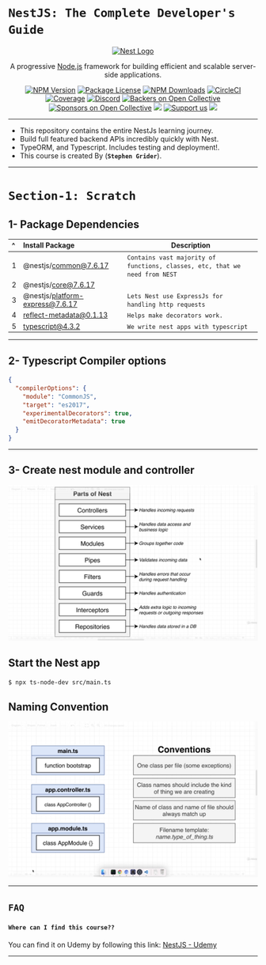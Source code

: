 # `NestJS: The Complete Developer's Guide`

<p align="center">
  <a href="http://nestjs.com/" target="blank"><img src="https://nestjs.com/img/logo_text.svg" width="320" alt="Nest Logo" /></a>
</p>

[circleci-image]: https://img.shields.io/circleci/build/github/nestjs/nest/master?token=abc123def456
[circleci-url]: https://circleci.com/gh/nestjs/nest

  <p align="center">A progressive <a href="http://nodejs.org" target="_blank">Node.js</a> framework for building efficient and scalable server-side applications.</p>
    <p align="center">
<a href="https://www.npmjs.com/~nestjscore" target="_blank"><img src="https://img.shields.io/npm/v/@nestjs/core.svg" alt="NPM Version" /></a>
<a href="https://www.npmjs.com/~nestjscore" target="_blank"><img src="https://img.shields.io/npm/l/@nestjs/core.svg" alt="Package License" /></a>
<a href="https://www.npmjs.com/~nestjscore" target="_blank"><img src="https://img.shields.io/npm/dm/@nestjs/common.svg" alt="NPM Downloads" /></a>
<a href="https://circleci.com/gh/nestjs/nest" target="_blank"><img src="https://img.shields.io/circleci/build/github/nestjs/nest/master" alt="CircleCI" /></a>
<a href="https://coveralls.io/github/nestjs/nest?branch=master" target="_blank"><img src="https://coveralls.io/repos/github/nestjs/nest/badge.svg?branch=master#9" alt="Coverage" /></a>
<a href="https://discord.gg/G7Qnnhy" target="_blank"><img src="https://img.shields.io/badge/discord-online-brightgreen.svg" alt="Discord"/></a>
<a href="https://opencollective.com/nest#backer" target="_blank"><img src="https://opencollective.com/nest/backers/badge.svg" alt="Backers on Open Collective" /></a>
<a href="https://opencollective.com/nest#sponsor" target="_blank"><img src="https://opencollective.com/nest/sponsors/badge.svg" alt="Sponsors on Open Collective" /></a>
  <a href="https://paypal.me/kamilmysliwiec" target="_blank"><img src="https://img.shields.io/badge/Donate-PayPal-ff3f59.svg"/></a>
    <a href="https://opencollective.com/nest#sponsor"  target="_blank"><img src="https://img.shields.io/badge/Support%20us-Open%20Collective-41B883.svg" alt="Support us"></a>
  <a href="https://twitter.com/nestframework" target="_blank"><img src="https://img.shields.io/twitter/follow/nestframework.svg?style=social&label=Follow"></a>
</p>

---

- This repository contains the entire NestJs learning journey.
- Build full featured backend APIs incredibly quickly with Nest.
- TypeORM, and Typescript. Includes testing and deployment!.
- This course is created By (**`Stephen Grider`**).

---

# `Section-1: Scratch`

## 1- Package Dependencies

| ^   | Install Package                 | Description                                                                 |
| :-- | :------------------------------ | --------------------------------------------------------------------------- |
| 1   | @nestjs/common@7.6.17           | `Contains vast majority of functions, classes, etc, that we need from NEST` |
| 2   | @nestjs/core@7.6.17             | ` `                                                                         |
| 3   | @nestjs/platform-express@7.6.17 | `Lets Nest use ExpressJs for handling http requests`                        |
| 4   | reflect-metadata@0.1.13         | `Helps make decorators work.`                                               |
| 5   | typescript@4.3.2                | `We write nest apps with typescript`                                        |

---

## 2- Typescript Compiler options

```json
{
  "compilerOptions": {
    "module": "CommonJS",
    "target": "es2017",
    "experimentalDecorators": true,
    "emitDecoratorMetadata": true
  }
}
```

---

## 3- Create nest module and controller

![Parts of Nest](scratch/pics/parts-of-nest.png)

## Start the Nest app

```bash
$ npx ts-node-dev src/main.ts
```

## Naming Convention

![Naming Convention](scratch/pics/naming-conventions.png)

---

## `FAQ`

#### `Where can I find this course??`

You can find it on Udemy by following this link: [NestJS - Udemy](https://www.udemy.com/course/nestjs-the-complete-developers-guide)

---
